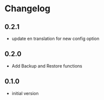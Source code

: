 # Changelog

## 0.2.1
- update en translation for new config option

## 0.2.0
- Add Backup and Restore functions

## 0.1.0

- initial version
